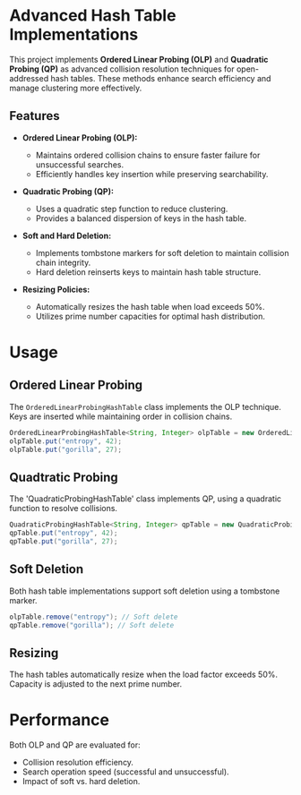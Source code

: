 # Advanced Hash Table Implementations

This project implements **Ordered Linear Probing (OLP)** and **Quadratic Probing (QP)** as advanced collision resolution techniques for open-addressed hash tables. These methods enhance search efficiency and manage clustering more effectively.

## Features

- **Ordered Linear Probing (OLP):**
  - Maintains ordered collision chains to ensure faster failure for unsuccessful searches.
  - Efficiently handles key insertion while preserving searchability.

- **Quadratic Probing (QP):**
  - Uses a quadratic step function to reduce clustering.
  - Provides a balanced dispersion of keys in the hash table.

- **Soft and Hard Deletion:**
  - Implements tombstone markers for soft deletion to maintain collision chain integrity.
  - Hard deletion reinserts keys to maintain hash table structure.

- **Resizing Policies:**
  - Automatically resizes the hash table when load exceeds 50%.
  - Utilizes prime number capacities for optimal hash distribution.
 
# Usage

## Ordered Linear Probing
The `OrderedLinearProbingHashTable` class implements the OLP technique. Keys are inserted while maintaining order in collision chains.

```java
OrderedLinearProbingHashTable<String, Integer> olpTable = new OrderedLinearProbingHashTable<>(false);
olpTable.put("entropy", 42);
olpTable.put("gorilla", 27);
```

## Quadtratic Probing
The 'QuadraticProbingHashTable' class implements QP, using a quadratic function to resolve collisions.
```java
QuadraticProbingHashTable<String, Integer> qpTable = new QuadraticProbingHashTable<>(true);
qpTable.put("entropy", 42);
qpTable.put("gorilla", 27);
```

## Soft Deletion
Both hash table implementations support soft deletion using a tombstone marker.
```java
olpTable.remove("entropy"); // Soft delete
qpTable.remove("gorilla"); // Soft delete
```

## Resizing
The hash tables automatically resize when the load factor exceeds 50%. Capacity is adjusted to the next prime number.

# Performance
Both OLP and QP are evaluated for:

  - Collision resolution efficiency.
  - Search operation speed (successful and unsuccessful).
  - Impact of soft vs. hard deletion.


